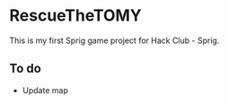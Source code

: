 # RescueTheTOMY
This is my first Sprig game project for Hack Club - Sprig.

## To do
  - Update map
